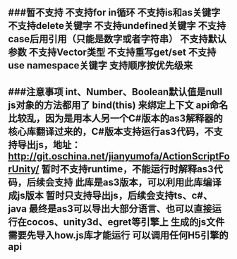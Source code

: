 ﻿###暂不支持
不支持for in循环
不支持is和as关键字
不支持delete关键字
不支持undefined关键字
不支持case后用引用（只能是数字或者字符串）
不支持默认参数
不支持Vector类型
不支持重写get/set
不支持use namespace关键字
支持顺序按优先级来
----------------------------------------------------------------------------------------------------------------------
###注意事项
int、Number、Boolean默认值是null
js对象的方法都用了 bind(this) 来绑定上下文
api命名比较乱，因为是用本人另一个C#版本的as3解释器的核心库翻译过来的，C#版本支持运行as3代码，不支持导出js，地址：http://git.oschina.net/jianyumofa/ActionScriptForUnity/
暂时不支持runtime，不能运行时解释as3代码，后续会支持
此库是as3版本，可以利用此库编译成js版本
暂时只支持导出js，后续会支持ts、c#、java
最终是as3可以导出大部分语言、也可以直接运行在cocos、unity3d、egret等引擎上
生成的js文件需要先导入how.js库才能运行
可以调用任何H5引擎的api
----------------------------------------------------------------------------------------------------------------------